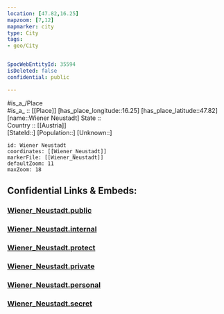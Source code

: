 ```yaml
---
location: [47.82,16.25] 
mapzoom: [7,12] 
mapmarker: city 
type: City
tags:
- geo/City


SpocWebEntityId: 35594
isDeleted: false
confidential: public

---
```

#is_a_/Place  
#is_a_ :: [[Place]] 
[has_place_longitude::16.25] 
[has_place_latitude::47.82] 
[name::Wiener Neustadt] 
State ::  
Country :: [[Austria]]  
[StateId::] 
[Population::] 
[Unknown::] 


```leaflet
id: Wiener Neustadt
coordinates: [[Wiener_Neustadt]] 
markerFile: [[Wiener_Neustadt]] 
defaultZoom: 11 
maxZoom: 18
```


## Confidential Links & Embeds: 

### [Wiener_Neustadt.public](/_public/\Earth\Continent\Europe\Europe~Central\Austria\Austrias_States\Niederösterreich\CityWiener_Neustadt.public.md) 

### [Wiener_Neustadt.internal](/_internal/\Earth\Continent\Europe\Europe~Central\Austria\Austrias_States\Niederösterreich\CityWiener_Neustadt.internal.md) 

### [Wiener_Neustadt.protect](/_protect/\Earth\Continent\Europe\Europe~Central\Austria\Austrias_States\Niederösterreich\CityWiener_Neustadt.protect.md) 

### [Wiener_Neustadt.private](/_private/\Earth\Continent\Europe\Europe~Central\Austria\Austrias_States\Niederösterreich\CityWiener_Neustadt.private.md) 

### [Wiener_Neustadt.personal](/_personal/\Earth\Continent\Europe\Europe~Central\Austria\Austrias_States\Niederösterreich\CityWiener_Neustadt.personal.md) 

### [Wiener_Neustadt.secret](/_secret/\Earth\Continent\Europe\Europe~Central\Austria\Austrias_States\Niederösterreich\CityWiener_Neustadt.secret.md)

